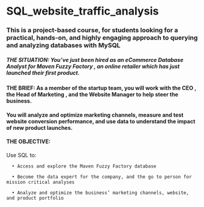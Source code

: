 # SQL_website_traffic_analysis

### This is a project-based course, for students looking for a practical, hands-on, and highly engaging approach to querying and analyzing databases with MySQL

##### THE SITUATION: You’ve just been hired as an eCommerce Database Analyst for Maven Fuzzy Factory , an online retailer which has just launched their first product.

#### THE BRIEF: As a member of the startup team, you will work with the CEO , the Head of Marketing , and the Website Manager to help steer the business.
#### You will analyze and optimize marketing channels, measure and test website conversion performance, and use data to understand the impact of new product launches.

#### THE OBJECTIVE:

   Use SQL to:
  
      • Access and explore the Maven Fuzzy Factory database
      
      • Become the data expert for the company, and the go to person for mission critical analyses
      
      • Analyze and optimize the business’ marketing channels, website, and product portfolio
